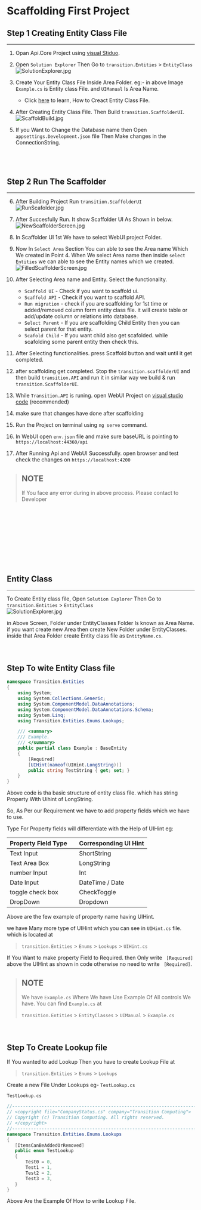 
# Scaffolding First Project

## Step 1 Creating Entity Class File
---


1. Opan Api.Core Project using [visual Stiduo](https://visualstudio.microsoft.com/downloads/ 'Visual Studio').  
2. Open `Solution Explorer` Then Go to `transition.Entities` > `EntityClass` \
![SolutionExplorer.jpg](SolutionExplorer.jpg "SolutionExplorer.jpg")

3. Create Your Entity Class File Inside Area Folder. eg:- in above Image `Example.cs` is Entity class File. and `UIManual` Is Area Name.
    - Click [here](#entity-class) to learn, How to Creact Entity Class File.

4. After Creating Entity Class File. Then Build `transition.ScaffolderUI`. \
![ScaffoldBuild.jpg](ScaffoldBuild.jpg "ScaffoldBuild.jpg")

5. If you Want to Change the Database name then Open `appsettings.Development.json` file Then Make changes in the ConnectionString.

## &nbsp;

## Step 2 Run The Scaffolder 
---
6. After Building Project Run `transition.ScaffolderUI` \
![RunScafolder.jpg](RunScafolder.jpg "RunScafolder.jpg")

7. After Succesfully Run. It show Scaffolder UI As Shown in below.\
![NewScaffolderScreen.jpg](NewScaffolderScreen.jpg "NewScaffolderScreen.jpg")

8. In Scaffolder UI 1st We have to select WebUI project Folder.
9. Now In `Select Area` Section You can able to see the Area name Which We created in Point 4. When We select Area name then inside `select Entities` we can able to see the Entity names which we created. 
![FilledScaffolderScreen.jpg](FilledScaffolderScreen.jpg "FilledScaffolderScreen.jpg")

10. After Selecting Area name and Entity. Select the functionality.
    * `Scaffold UI` - Check if you want to scaffold ui.
    * `Scaffold API` - Check if you want to scaffold API.
    * `Run migration` - check if you are scaffolding for 1st time or added/removed column form entity class file. it will create table or add/update column or relations into database.
    * `Select Parent` - If you are scaffolding Child Entity then you can select parent for that entity.
    * `Scafold Child` - If you want child also get scafolded. while scafolding some parent entity then check this.


11. After Selecting functionalities. press Scaffold button and wait until it get completed.

12. after scaffolding get completed. Stop the `transition.scaffolderUI` and then build `transition.API`  and run it in similar way we build & run `transition.ScaffolderUI`.

13. While `Transition.API` is runing. open WebUI Project on [visual studio code](https://code.visualstudio.com/ "visual studio code") (recommended)

14. make sure that changes have done after scaffolding

15. Run the Project on terminal using `ng serve` command.

16. In WebUI open `env.json` file and make sure baseURL is pointing to `https://localhost:44360/api`

17. After Running Api and WebUI Successfully. open browser and test check the changes on `https://localhost:4200`

>## NOTE
> If You face any error during in above process. Please contact to Developer



## &nbsp;
## &nbsp;
## &nbsp;
## Entity Class
---

To Create Entity class file, Open `Solution Explorer` Then Go to `transition.Entities` > `EntityClass` \
![SolutionExplorer.jpg](SolutionExplorer.jpg "SolutionExplorer.jpg")

in Above Screen, Folder under EntityClasses Folder Is known as Area Name.\
if you want create new Area then create New Folder under EntityClasses.\
inside that Area Folder create Entity class file as `EntityName.cs`.
#### &nbsp;
## Step To wite Entity Class file

```c#
namespace Transition.Entities
{
    using System;
    using System.Collections.Generic;
    using System.ComponentModel.DataAnnotations;
    using System.ComponentModel.DataAnnotations.Schema;
    using System.Linq;
    using Transition.Entities.Enums.Lookups;

    /// <summary>
    /// Example.
    /// </summary>
    public partial class Example : BaseEntity
    {
        [Required]
        [UIHint(nameof(UIHint.LongString))]
        public string TestString { get; set; }
    }
}
```
Above code is tha basic structure of entity class file. which has string Property With Uihint of LongString.

So, As Per our Requirement we have to add property fields which we have to use.

Type For Property fields will differentiate with the Help of UIHint eg:


| Property Field Type| | Corresponding UI Hint |
| ---- | ----| ----|
| Text Input | |  ShortString |
| Text Area Box | | LongString |
| number Input | | Int |
| Date Input | | DateTime / Date |
| toggle check box | | CheckToggle |
| DropDown | | Dropdown |

Above are the few example of property name having UIHint.

we have Many more type of UIHint which you can see in `UIHint.cs` file. which  is located at 
> `transition.Entities` > `Enums` > `Lookups` > `UIHint.cs`

If You Want to make property Field to Required. then Only write ` [Required]` above the UIHint as shown in code otherwise no need to write ` [Required]`.

>## NOTE
> We have `Example.cs` Where We have Use Example Of All controls We have.
> You can find `Example.cs` at
>
>   `transition.Entities` > `EntityClasses` > `UIManual` > `Example.cs` 

#### &nbsp;
## Step To Create Lookup file

If You wanted to add Lookup Then you have to create Lookup File at 

 > `transition.Entities` > `Enums` > `Lookups` 

 Create a new File Under Lookups eg-  `TestLookup.cs`

 `TestLookup.cs`
 ```C#
//-----------------------------------------------------------------------
// <copyright file="CompanyStatus.cs" company="Transition Computing">
// Copyright (c) Transition Computing. All rights reserved.
// </copyright>
//-----------------------------------------------------------------------
namespace Transition.Entities.Enums.Lookups
{
    [ItemsCanBeAddedOrRemoved]
    public enum TestLookup
    {
        Test0 = 0,
        Test1 = 1,
        Test2 = 2,
        Test3 = 3,
    }
}
 ```

Above Are the Example Of How to write Lookup File.
